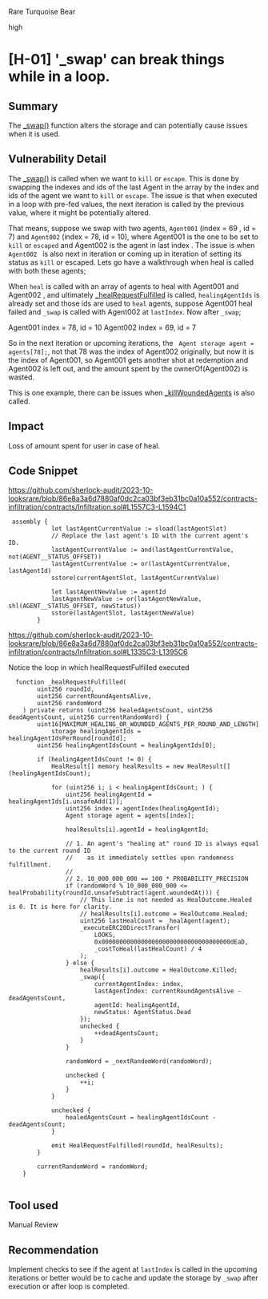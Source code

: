 Rare Turquoise Bear

high

# [H-01] '_swap' can break things while in a loop.
## Summary

The [_swap()](https://github.com/sherlock-audit/2023-10-looksrare/blob/86e8a3a6d7880af0dc2ca03bf3eb31bc0a10a552/contracts-infiltration/contracts/Infiltration.sol#L1557C3-L1593C6) function alters the storage and can potentially cause issues when it is used.

## Vulnerability Detail

The [_swap()](https://github.com/sherlock-audit/2023-10-looksrare/blob/86e8a3a6d7880af0dc2ca03bf3eb31bc0a10a552/contracts-infiltration/contracts/Infiltration.sol#L1557C3-L1593C6) is called when we want to `kill` or `escape`. This is done by swapping the indexes and ids of the last Agent in the array by the index and ids of the agent we want to `kill` or `escape`. The issue is that when executed in a loop with pre-fed values, the next iteration is called by the previous value, where it might be potentially altered. 

That means, suppose we swap with two agents, `Agent001`  (index = 69 , id = 7) and `Agent002` (index = 78, id = 10), where Agent001 is the one to be set to `kill` or `escaped` and Agent002 is the agent in last index . The issue is when `Agent002 ` is also next in iteration or coming up in iteration of setting its status as `kill` or escaped. Lets go have a walkthrough when heal is called with both these agents;

When `heal` is called with an array of agents to heal with Agent001 and Agent002 , and ultimately [_healRequestFulfilled](https://github.com/sherlock-audit/2023-10-looksrare/blob/86e8a3a6d7880af0dc2ca03bf3eb31bc0a10a552/contracts-infiltration/contracts/Infiltration.sol#L1335C4-L1339C104) is called, `healingAgentIds` is already set and those ids are used to `heal` agents, suppose Agent001 heal failed and `_swap` is called with Agent002 at `lastIndex`. Now after `_swap`;

Agent001 index = 78, id = 10
Agent002 index = 69, id = 7

So in the next iteration or upcoming iterations, the ` Agent storage agent = agents[78];`, not that 78 was the index of Agent002 originally, but now it is the index of Agent001, so Agent001 gets another shot at redemption and Agent002 is left out, and the amount spent by the ownerOf(Agent002) is wasted. 

This is one example, there can be issues when [_killWoundedAgents](https://github.com/sherlock-audit/2023-10-looksrare/blob/86e8a3a6d7880af0dc2ca03bf3eb31bc0a10a552/contracts-infiltration/contracts/Infiltration.sol#L1477C4-L1480C50) is also called.

## Impact

Loss of amount spent for user in case of heal.

## Code Snippet

https://github.com/sherlock-audit/2023-10-looksrare/blob/86e8a3a6d7880af0dc2ca03bf3eb31bc0a10a552/contracts-infiltration/contracts/Infiltration.sol#L1557C3-L1594C1

```solidity
 assembly {
            let lastAgentCurrentValue := sload(lastAgentSlot)
            // Replace the last agent's ID with the current agent's ID.
            lastAgentCurrentValue := and(lastAgentCurrentValue, not(AGENT__STATUS_OFFSET))
            lastAgentCurrentValue := or(lastAgentCurrentValue, lastAgentId)
            sstore(currentAgentSlot, lastAgentCurrentValue)

            let lastAgentNewValue := agentId
            lastAgentNewValue := or(lastAgentNewValue, shl(AGENT__STATUS_OFFSET, newStatus))
            sstore(lastAgentSlot, lastAgentNewValue)
        }
```
https://github.com/sherlock-audit/2023-10-looksrare/blob/86e8a3a6d7880af0dc2ca03bf3eb31bc0a10a552/contracts-infiltration/contracts/Infiltration.sol#L1335C3-L1395C6

Notice the loop in which healRequestFulfilled executed
```solidity
  function _healRequestFulfilled(
        uint256 roundId,
        uint256 currentRoundAgentsAlive,
        uint256 randomWord
    ) private returns (uint256 healedAgentsCount, uint256 deadAgentsCount, uint256 currentRandomWord) {
        uint16[MAXIMUM_HEALING_OR_WOUNDED_AGENTS_PER_ROUND_AND_LENGTH]
            storage healingAgentIds = healingAgentIdsPerRound[roundId];
        uint256 healingAgentIdsCount = healingAgentIds[0];

        if (healingAgentIdsCount != 0) {
            HealResult[] memory healResults = new HealResult[](healingAgentIdsCount);

            for (uint256 i; i < healingAgentIdsCount; ) {
                uint256 healingAgentId = healingAgentIds[i.unsafeAdd(1)];
                uint256 index = agentIndex(healingAgentId);
                Agent storage agent = agents[index];

                healResults[i].agentId = healingAgentId;

                // 1. An agent's "healing at" round ID is always equal to the current round ID
                //    as it immediately settles upon randomness fulfillment.
                //
                // 2. 10_000_000_000 == 100 * PROBABILITY_PRECISION
                if (randomWord % 10_000_000_000 <= healProbability(roundId.unsafeSubtract(agent.woundedAt))) {
                    // This line is not needed as HealOutcome.Healed is 0. It is here for clarity.
                    // healResults[i].outcome = HealOutcome.Healed;
                    uint256 lastHealCount = _healAgent(agent);
                    _executeERC20DirectTransfer(
                        LOOKS,
                        0x000000000000000000000000000000000000dEaD,
                        _costToHeal(lastHealCount) / 4
                    );
                } else {
                    healResults[i].outcome = HealOutcome.Killed;
                    _swap({
                        currentAgentIndex: index,
                        lastAgentIndex: currentRoundAgentsAlive - deadAgentsCount,
                        agentId: healingAgentId,
                        newStatus: AgentStatus.Dead
                    });
                    unchecked {
                        ++deadAgentsCount;
                    }
                }

                randomWord = _nextRandomWord(randomWord);

                unchecked {
                    ++i;
                }
            }

            unchecked {
                healedAgentsCount = healingAgentIdsCount - deadAgentsCount;
            }

            emit HealRequestFulfilled(roundId, healResults);
        }

        currentRandomWord = randomWord;
    }
    
   ```
   
   
## Tool used

Manual Review

## Recommendation

Implement checks to see if the agent at `lastIndex`  is called in the upcoming iterations or better would be to cache  and update the storage by `_swap` after execution or after loop is completed.
